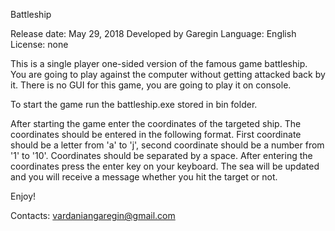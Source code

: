 Battleship

Release date: May 29, 2018
Developed by Garegin
Language: English
License: none

This is a single player one-sided version of the famous game battleship. You are going to play against the computer without getting attacked back by it. There is no GUI for this game, you are going to play it on console.

To start the game run the battleship.exe stored in bin folder.

After starting the game enter the coordinates of the targeted ship. The coordinates should be entered in the following format. First coordinate should be a letter from 'a' to 'j', second coordinate should be a number from '1' to '10'. Coordinates should be separated by a space. After entering the coordinates press the enter key on your keyboard. The sea will be updated and you will receive a message whether you hit the target or not.

Enjoy!

Contacts: vardaniangaregin@gmail.com